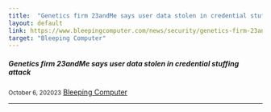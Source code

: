 ```yaml
---
title:  "Genetics firm 23andMe says user data stolen in credential stuffing attack"
layout: default
link: https://www.bleepingcomputer.com/news/security/genetics-firm-23andme-says-user-data-stolen-in-credential-stuffing-attack/
target: "Bleeping Computer"
---
```


<div class="col s12 m12">
  <div class="icon-block">
    <h5>Genetics firm 23andMe says user data stolen in credential stuffing attack</h5>
    <small>October 6, 202023</small>
    <a href="[https://www.tomsguide.com/news/hackers-unlock-any-phone-using-photographed-fingerprints-in-just-20-minutes](https://www.bleepingcomputer.com/news/security/genetics-firm-23andme-says-user-data-stolen-in-credential-stuffing-attack/)https://www.bleepingcomputer.com/news/security/genetics-firm-23andme-says-user-data-stolen-in-credential-stuffing-attack/">Bleeping Computer</a>
    <hr>
  </div>
</div>
